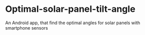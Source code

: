 # Optimal-solar-panel-tilt-angle
An Android app, that find the optimal angles for solar panels with smartphone sensors
